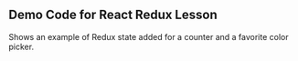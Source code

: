 ## Demo Code for React Redux Lesson

Shows an example of Redux state added for a counter and a favorite color picker.
